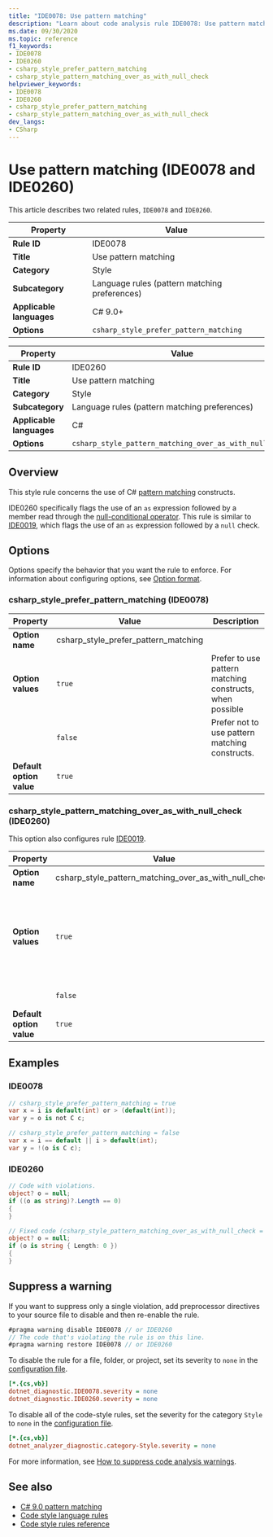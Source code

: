 ```yaml
---
title: "IDE0078: Use pattern matching"
description: "Learn about code analysis rule IDE0078: Use pattern matching"
ms.date: 09/30/2020
ms.topic: reference
f1_keywords:
- IDE0078
- IDE0260
- csharp_style_prefer_pattern_matching
- csharp_style_pattern_matching_over_as_with_null_check
helpviewer_keywords:
- IDE0078
- IDE0260
- csharp_style_prefer_pattern_matching
- csharp_style_pattern_matching_over_as_with_null_check
dev_langs:
- CSharp
---
```

# Use pattern matching (IDE0078 and IDE0260)

This article describes two related rules, `IDE0078` and `IDE0260`.

| Property                 | Value                                         |
| ------------------------ | --------------------------------------------- |
| **Rule ID**              | IDE0078                                       |
| **Title**                | Use pattern matching                          |
| **Category**             | Style                                         |
| **Subcategory**          | Language rules (pattern matching preferences) |
| **Applicable languages** | C# 9.0+                                       |
| **Options**              | `csharp_style_prefer_pattern_matching`        |

| Property                 | Value                                                   |
|--------------------------|---------------------------------------------------------|
| **Rule ID**              | IDE0260                                                 |
| **Title**                | Use pattern matching                                    |
| **Category**             | Style                                                   |
| **Subcategory**          | Language rules (pattern matching preferences)           |
| **Applicable languages** | C#                                                      |
| **Options**              | `csharp_style_pattern_matching_over_as_with_null_check` |

## Overview

This style rule concerns the use of C# [pattern matching](../../../csharp/whats-new/csharp-9.md#pattern-matching-enhancements) constructs.

IDE0260 specifically flags the use of an `as` expression followed by a member read through the [null-conditional operator](../../../csharp/language-reference/operators/member-access-operators.md#null-conditional-operators--and-). This rule is similar to [IDE0019](ide0019.md), which flags the use of an `as` expression followed by a `null` check.

## Options

Options specify the behavior that you want the rule to enforce. For information about configuring options, see [Option format](language-rules.md#option-format).

### csharp_style_prefer_pattern_matching (IDE0078)

| Property                 | Value                                | Description                                              |
| ------------------------ | ------------------------------------ | -------------------------------------------------------- |
| **Option name**          | csharp_style_prefer_pattern_matching |                                                          |
| **Option values**        | `true`                               | Prefer to use pattern matching constructs, when possible |
|                          | `false`                              | Prefer not to use pattern matching constructs.           |
| **Default option value** | `true`                               |                                                          |

### csharp_style_pattern_matching_over_as_with_null_check (IDE0260)

This option also configures rule [IDE0019](ide0019.md).

| Property                 | Value                                                 | Description              |
|--------------------------|-------------------------------------------------------|--------------------------|
| **Option name**          | csharp_style_pattern_matching_over_as_with_null_check |                          |
| **Option values**        | `true`                                                | Prefer pattern matching over `as` expression with null-conditional member access. |
|                          | `false`                                               | Disables the rule.       |
| **Default option value** | `true`                                                |                          |

## Examples

### IDE0078

```csharp
// csharp_style_prefer_pattern_matching = true
var x = i is default(int) or > (default(int));
var y = o is not C c;

// csharp_style_prefer_pattern_matching = false
var x = i == default || i > default(int);
var y = !(o is C c);
```

### IDE0260

```csharp
// Code with violations.
object? o = null;
if ((o as string)?.Length == 0)
{
}

// Fixed code (csharp_style_pattern_matching_over_as_with_null_check = true).
object? o = null;
if (o is string { Length: 0 })
{
}
```

## Suppress a warning

If you want to suppress only a single violation, add preprocessor directives to your source file to disable and then re-enable the rule.

```csharp
#pragma warning disable IDE0078 // or IDE0260
// The code that's violating the rule is on this line.
#pragma warning restore IDE0078 // or IDE0260
```

To disable the rule for a file, folder, or project, set its severity to `none` in the [configuration file](../configuration-files.md).

```ini
[*.{cs,vb}]
dotnet_diagnostic.IDE0078.severity = none
dotnet_diagnostic.IDE0260.severity = none
```

To disable all of the code-style rules, set the severity for the category `Style` to `none` in the [configuration file](../configuration-files.md).

```ini
[*.{cs,vb}]
dotnet_analyzer_diagnostic.category-Style.severity = none
```

For more information, see [How to suppress code analysis warnings](../suppress-warnings.md).

## See also

- [C# 9.0 pattern matching](../../../csharp/whats-new/csharp-9.md#pattern-matching-enhancements)
- [Code style language rules](language-rules.md)
- [Code style rules reference](index.md)
